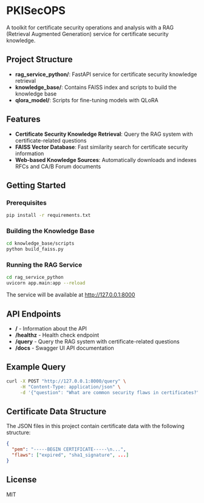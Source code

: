 # PKISecOPS

A toolkit for certificate security operations and analysis with a RAG (Retrieval Augmented Generation) service for certificate security knowledge.

## Project Structure

- **rag_service_python/**: FastAPI service for certificate security knowledge retrieval
- **knowledge_base/**: Contains FAISS index and scripts to build the knowledge base
- **qlora_model/**: Scripts for fine-tuning models with QLoRA

## Features

- **Certificate Security Knowledge Retrieval**: Query the RAG system with certificate-related questions
- **FAISS Vector Database**: Fast similarity search for certificate security information
- **Web-based Knowledge Sources**: Automatically downloads and indexes RFCs and CA/B Forum documents

## Getting Started

### Prerequisites

```bash
pip install -r requirements.txt
```

### Building the Knowledge Base

```bash
cd knowledge_base/scripts
python build_faiss.py
```

### Running the RAG Service

```bash
cd rag_service_python
uvicorn app.main:app --reload
```

The service will be available at http://127.0.0.1:8000

## API Endpoints

- **/** - Information about the API
- **/healthz** - Health check endpoint
- **/query** - Query the RAG system with certificate-related questions
- **/docs** - Swagger UI API documentation

## Example Query

```bash
curl -X POST "http://127.0.0.1:8000/query" \
     -H "Content-Type: application/json" \
     -d '{"question": "What are common security flaws in certificates?", "k": 5}'
```

## Certificate Data Structure

The JSON files in this project contain certificate data with the following structure:

```json
{
  "pem": "-----BEGIN CERTIFICATE-----\n...",
  "flaws": ["expired", "sha1_signature", ...]
}
```

## License

MIT
